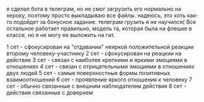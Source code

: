 я сделал бота в телеграм, но не смог загрузить его нормально на хероку, поэтому просто выкладываю все файлы. надеюсь, это хоть как-то подойдет за бонусное задание. телеграм грузить я не научился(
Все остальное работает правильно, модель та, которая была на флешке в классе, но я не могу ее выложить на гит.

1 сет - сфокусирован на "отдавании" неяркой положительной реакции второму человеку-участнику
2 сет - сфокусирован на реацкии на действие 
3 сет - связан с наиболее крепкими и яркими эмоциями в отношениях
4 сет - связан с отрицательными эмоциями в отношениях двух людей
5 сет - самые поверхностные формы позитивных взаимоотношений
6 сет - проявление яркого отношения к человеку
7 сет - обычно связанные с внешним наблюдателем действия
8 сет - действия связанные с доверием
